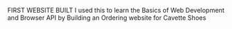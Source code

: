 FIRST WEBSITE BUILT
I used this to learn the Basics of Web Development and Browser API 
by Building an Ordering website for Cavette Shoes  